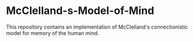 # McClelland-s-Model-of-Mind
This repository contains an implementation of McClelland's connectionistic model for memory of the human mind.

